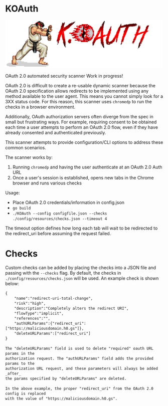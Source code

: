 # KOAuth
![alt text](https://github.com/morganc3/KOAuth/blob/master/docs/KOAuth.png)

OAuth 2.0 automated security scanner
Work in progress!

OAuth 2.0 is difficult to create a re-usable dynamic scanner because the OAuth 2.0 specification allows redirects to be implemented using any method available to the user agent. This means you cannot simply look for a 3XX status code. 
For this reason, this scanner uses `chromedp` to run the checks in a browser environment. 

Additionally, OAuth authorization servers often diverge from the spec in small but 
frustrating ways. For example, requiring consent to be obtained each time a user 
attempts to perform an OAuth 2.0 flow, even if they have already consented and authenticated 
previously. 

This scanner attempts to provide configuration/CLI options to address these common scenarios. 

The scanner works by:

1. Running `chromedp` and having the user authenticate at an OAuth 2.0 Auth URL
2. Once a user's session is established, opens new tabs in the Chrome browser and runs 
various checks

Usage:
- Place OAuth 2.0 credentials/information in config.json
- `go build`
- `./KOAuth --config configfile.json --checks ./config/resources/checks.json --timeout 4`

The timeout option defines how long each tab will wait to be redirected to the redirect_uri 
before assuming the request failed. 


# Checks
Custom checks can be added by placing the checks into a JSON file and passing with the `--checks` flag.
By default, the checks in `./config/resources/checks.json` will be used. An example check is shown 
below:

```
{
    "name":"redirect-uri-total-change",
    "risk":"high",
    "description":"Completely alters the redirect URI",
    "flowType":"implicit",
    "references":"",
    "authURLParams":{"redirect_uri":["https://maliciousdomain.h0.gs"]},
    "deleteURLParams":["redirect_uri"]
}

The "deleteURLParams" field is used to delete "required" oauth URL params in the 
authorization request. The "authURLParams" field adds the provided params to the 
authorization URL request, and these parameters will always be added _after_ 
the params specified by "deleteURLParams" are deleted. 

In the above example, the proper "redirect_uri" from the OAuth 2.0 config is replaced 
with the value of "https://maliciousdomain.h0.gs".
```